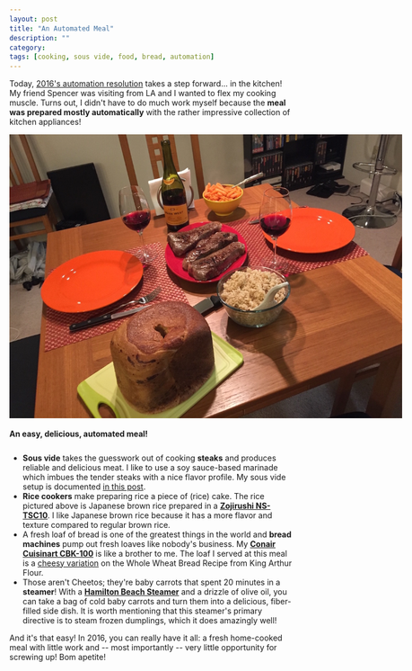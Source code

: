 ```yaml
---
layout: post
title: "An Automated Meal"
description: ""
category: 
tags: [cooking, sous vide, food, bread, automation]
---
```


Today, [2016's automation resolution][1] takes a step forward... in the kitchen! My friend Spencer was visiting from LA and I wanted to flex my cooking muscle. Turns out, I didn't have to do much work myself because the **meal was prepared mostly automatically** with the rather impressive collection of kitchen appliances!

<div>
	<img class="rounded-corners" style="max-width: 700px; border: 0px;" src="/assets/images/posts/2016-03-18/automated.jpg"/>
	<p class="caption-text" style="line-height: 1.5em; margin-bottom: 24px;"><strong>An easy, delicious, automated meal!</strong></p>
</div>

* **Sous vide** takes the guesswork out of cooking **steaks** and produces reliable and delicious meat. I like to use a soy sauce-based marinade which imbues the tender steaks with a nice flavor profile. My sous vide setup is documented [in this post][2].
* **Rice cookers** make preparing rice a piece of (rice) cake. The rice pictured above is Japanese brown rice prepared in a [**Zojirushi NS-TSC10**][3]. I like Japanese brown rice because it has a more flavor and texture compared to regular brown rice.
* A fresh loaf of bread is one of the greatest things in the world and **bread machines** pump out fresh loaves like nobody's business. My [**Conair Cuisinart CBK-100**][5] is like a brother to me. The loaf I served at this meal is a [cheesy variation][6] on the Whole Wheat Bread Recipe from King Arthur Flour. 
* Those aren't Cheetos; they're baby carrots that spent 20 minutes in a **steamer**! With a [**Hamilton Beach Steamer**][4] and a drizzle of olive oil, you can take a bag of cold baby carrots and turn them into a delicious, fiber-filled side dish. It is worth mentioning that this steamer's primary directive is to steam frozen dumplings, which it does amazingly well!

And it's that easy! In 2016, you can really have it all: a fresh home-cooked meal with little work and -- most importantly -- very little opportunity for screwing up! Bom apetite! 

[1]: /2016/01/01/automating-2016/
[2]: /2016/03/12/how-i-sous-vide/
[3]: http://www.amazon.com/Zojirushi-NS-TSC10-Uncooked-Cooker-1-0-Liter/dp/B0074CDG6C/
[4]: http://www.amazon.com/Hamilton-Beach-Digital-Steamer-37530A/dp/B00MA34AB0/
[5]: http://www.amazon.com/Conair-Cuisinart-CBK-100-Bread-Maker/dp/B001C2KY7Y/
[6]: https://www.evernote.com/shard/s228/sh/6009b71d-67c7-4719-b04d-1b0f7543365c/6a70a0ecfb13a7a7

